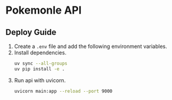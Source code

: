 # Pokemonle API

## Deploy Guide

1. Create a `.env` file and add the following environment variables.
2. Install dependencies.
    ```bash
    uv sync --all-groups 
    uv pip install -e .  
    ```
3. Run api with uvicorn.
    ```bash
    uvicorn main:app --reload --port 9000
    ```